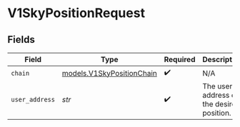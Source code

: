 # V1SkyPositionRequest


## Fields

| Field                                                        | Type                                                         | Required                                                     | Description                                                  |
| ------------------------------------------------------------ | ------------------------------------------------------------ | ------------------------------------------------------------ | ------------------------------------------------------------ |
| `chain`                                                      | [models.V1SkyPositionChain](../models/v1skypositionchain.md) | :heavy_check_mark:                                           | N/A                                                          |
| `user_address`                                               | *str*                                                        | :heavy_check_mark:                                           | The user-address of the desired position.                    |